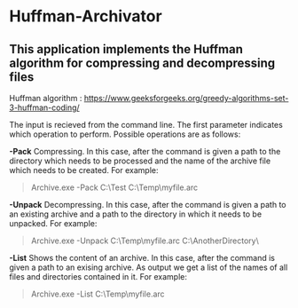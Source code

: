 # Huffman-Archivator

## This application implements the Huffman algorithm for compressing and decompressing files

Huffman algorithm : https://www.geeksforgeeks.org/greedy-algorithms-set-3-huffman-coding/


The input is recieved from the command line. The first parameter indicates which operation to perform. 
Possible operations are as follows:

**-Pack**
Compressing. In this case, after the command is given a path to the directory which needs to be processed
and the name of the archive file which needs to be created.
For example:
> Archive.exe -Pack C:\Test C:\Temp\myfile.arc

**-Unpack** 
Decompressing. In this case, after the command is given a path to an existing archive 
and a path to the directory in which it needs to be unpacked. 
For example:
> Archive.exe -Unpack C:\Temp\myfile.arc C:\AnotherDirectory\

**-List**
Shows the content of an archive. In this case, after the command is given a path to an exising archive.
As output we get a list of the names of all files and directories contained in it.
For example:
> Archive.exe -List C:\Temp\myfile.arc
